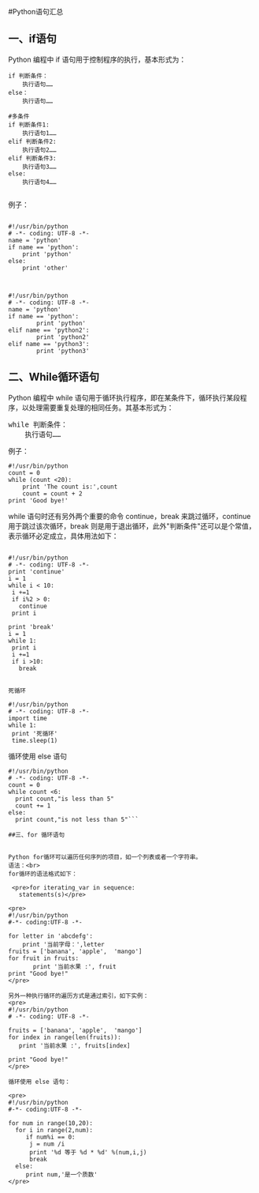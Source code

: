 #Python语句汇总

## 一、if语句

Python 编程中 if 语句用于控制程序的执行，基本形式为：<br />


```
if 判断条件：
    执行语句……
else：
    执行语句……

#多条件
if 判断条件1:
    执行语句1……
elif 判断条件2:
    执行语句2……
elif 判断条件3:
    执行语句3……
else:
    执行语句4……


```


例子：

```

#!/usr/bin/python
# -*- coding: UTF-8 -*-
name = 'python'
if name == 'python':
	print 'python'
else:
	print 'other'



#!/usr/bin/python
# -*- coding: UTF-8 -*-
name = 'python'
if name == 'python':
        print 'python'
elif name == 'python2':
        print 'python2'
elif name == 'python3':
        print 'python3'
```

## 二、While循环语句
Python 编程中 while 语句用于循环执行程序，即在某条件下，循环执行某段程序，以处理需要重复处理的相同任务。其基本形式为：<br />

<pre>while 判断条件：
    执行语句……</pre>

例子：<br>

``` 
#!/usr/bin/python
count = 0
while (count <20):
	print 'The count is:',count
	count = count + 2
print 'Good bye!'

```

while 语句时还有另外两个重要的命令 continue，break 来跳过循环，continue 用于跳过该次循环，break 则是用于退出循环，此外"判断条件"还可以是个常值，表示循环必定成立，具体用法如下：

 ```

#!/usr/bin/python
# -*- coding: UTF-8 -*-
print 'continue'
i = 1
while i < 10:
  i +=1
  if i%2 > 0:
    continue
  print i

print 'break'
i = 1
while 1:
  print i
  i +=1
  if i >10:
    break
 
 
 死循环

 #!/usr/bin/python
 # -*- coding: UTF-8 -*-
import time
while 1:
  print '死循环'
  time.sleep(1)

```


循环使用 else 语句


```
#!/usr/bin/python
# -*- coding: UTF-8 -*-
count = 0
while count <6:
  print count,"is less than 5"
  count += 1
else:
  print count,"is not less than 5"```

##三、for 循环语句


Python for循环可以遍历任何序列的项目，如一个列表或者一个字符串。
语法：<br>
for循环的语法格式如下：

 <pre>for iterating_var in sequence:
   statements(s)</pre>

<pre>
#!/usr/bin/python
#-*- coding:UTF-8 -*-

for letter in 'abcdefg':
	print '当前字母：',letter
fruits = ['banana', 'apple',  'mango']
for fruit in fruits:
	   print '当前水果 :', fruit
print "Good bye!"
</pre>

另外一种执行循环的遍历方式是通过索引，如下实例：
<pre>
#!/usr/bin/python
# -*- coding: UTF-8 -*-

fruits = ['banana', 'apple',  'mango']
for index in range(len(fruits)):
   print '当前水果 :', fruits[index]

print "Good bye!"
</pre>

循环使用 else 语句：

<pre>
#!/usr/bin/python
#-*- coding:UTF-8 -*-

for num in range(10,20):
  for i in range(2,num):
     if num%i == 0:
	  j = num /i
	  print '%d 等于 %d * %d' %(num,i,j)
	  break
  else:
     print num,'是一个质数'
</pre>